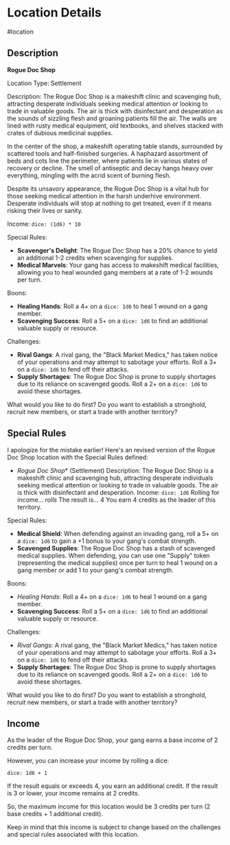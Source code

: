 
# Location Details

#location

## Description
**Rogue Doc Shop**


Location Type: Settlement


Description:
The Rogue Doc Shop is a makeshift clinic and scavenging hub, attracting desperate individuals seeking medical attention or looking to trade in valuable goods. The air is thick with disinfectant and desperation as the sounds of sizzling flesh and groaning patients fill the air. The walls are lined with rusty medical equipment, old textbooks, and shelves stacked with crates of dubious medicinal supplies.

In the center of the shop, a makeshift operating table stands, surrounded by scattered tools and half-finished surgeries. A haphazard assortment of beds and cots line the perimeter, where patients lie in various states of recovery or decline. The smell of antiseptic and decay hangs heavy over everything, mingling with the acrid scent of burning flesh.

Despite its unsavory appearance, the Rogue Doc Shop is a vital hub for those seeking medical attention in the harsh underhive environment. Desperate individuals will stop at nothing to get treated, even if it means risking their lives or sanity.

Income:
`dice: (1d6) * 10`




Special Rules:

* **Scavenger's Delight**: The Rogue Doc Shop has a 20% chance to yield an additional 1-2 credits when scavenging for supplies.
* **Medical Marvels**: Your gang has access to makeshift medical facilities, allowing you to heal wounded gang members at a rate of 1-2 wounds per turn.

Boons:

* **Healing Hands**: Roll a 4+ on a `dice: 1d6` to heal 1 wound on a gang member.
* **Scavenging Success**: Roll a 5+ on a `dice: 1d6` to find an additional valuable supply or resource.

Challenges:

* **Rival Gangs**: A rival gang, the "Black Market Medics," has taken notice of your operations and may attempt to sabotage your efforts. Roll a 3+ on a `dice: 1d6` to fend off their attacks.
* **Supply Shortages**: The Rogue Doc Shop is prone to supply shortages due to its reliance on scavenged goods. Roll a 2+ on a `dice: 1d6` to avoid these shortages.

What would you like to do first? Do you want to establish a stronghold, recruit new members, or start a trade with another territory?

## Special Rules
I apologize for the mistake earlier! Here's an revised version of the Rogue Doc Shop location with the Special Rules defined:

* *Rogue Doc Shop** (Settlement)
Description: The Rogue Doc Shop is a makeshift clinic and scavenging hub, attracting desperate individuals seeking medical attention or looking to trade in valuable goods. The air is thick with disinfectant and desperation.
Income:
`dice: 1d6`
Rolling for income... *rolls*
The result is... 4
You earn 4 credits as the leader of this territory.

Special Rules:

* **Medical Shield**: When defending against an invading gang, roll a 5+ on a `dice: 1d6` to gain a +1 bonus to your gang's combat strength.
* **Scavenged Supplies**: The Rogue Doc Shop has a stash of scavenged medical supplies. When defending, you can use one "Supply" token (representing the medical supplies) once per turn to heal 1 wound on a gang member or add 1 to your gang's combat strength.

Boons:

* *Healing Hands*: Roll a 4+ on a `dice: 1d6` to heal 1 wound on a gang member.
* **Scavenging Success**: Roll a 5+ on a `dice: 1d6` to find an additional valuable supply or resource.

Challenges:

* *Rival Gangs*: A rival gang, the "Black Market Medics," has taken notice of your operations and may attempt to sabotage your efforts. Roll a 3+ on a `dice: 1d6` to fend off their attacks.
* **Supply Shortages**: The Rogue Doc Shop is prone to supply shortages due to its reliance on scavenged goods. Roll a 2+ on a `dice: 1d6` to avoid these shortages.

What would you like to do first? Do you want to establish a stronghold, recruit new members, or start a trade with another territory?

## Income
As the leader of the Rogue Doc Shop, your gang earns a base income of 2 credits per turn.

However, you can increase your income by rolling a dice:

`dice: 1d6 + 1`

If the result equals or exceeds 4, you earn an additional credit. If the result is 3 or lower, your income remains at 2 credits.

So, the maximum income for this location would be 3 credits per turn (2 base credits + 1 additional credit).

Keep in mind that this income is subject to change based on the challenges and special rules associated with this location.


